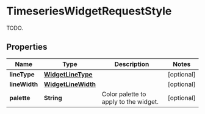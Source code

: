 

# TimeseriesWidgetRequestStyle

TODO.
## Properties

Name | Type | Description | Notes
------------ | ------------- | ------------- | -------------
**lineType** | [**WidgetLineType**](WidgetLineType.md) |  |  [optional]
**lineWidth** | [**WidgetLineWidth**](WidgetLineWidth.md) |  |  [optional]
**palette** | **String** | Color palette to apply to the widget. |  [optional]



